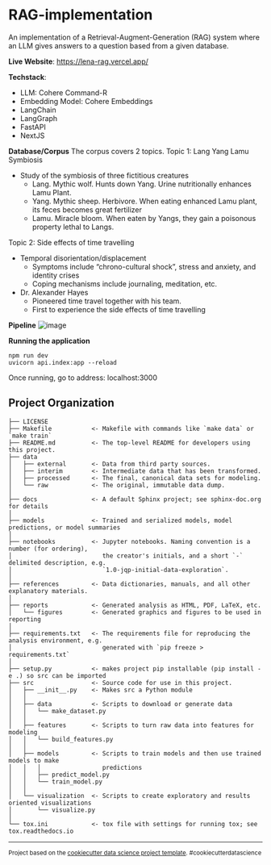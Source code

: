 RAG-implementation
==============================

An implementation of a Retrieval-Augment-Generation (RAG) system where an LLM gives answers to a question based from a given database.

**Live Website**: https://lena-rag.vercel.app/

**Techstack**:
- LLM: Cohere Command-R
- Embedding Model: Cohere Embeddings
- LangChain
- LangGraph
- FastAPI
- NextJS

**Database/Corpus**
The corpus covers 2 topics.
Topic 1: Lang Yang Lamu Symbiosis
- Study of the symbiosis of three fictitious creatures
    - Lang. Mythic wolf. Hunts down Yang. Urine nutritionally enhances Lamu Plant.
    - Yang. Mythic sheep. Herbivore. When eating enhanced Lamu plant, its feces becomes great fertilizer
    - Lamu. Miracle bloom. When eaten by Yangs, they gain a poisonous property lethal to Langs.

Topic 2: Side effects of time travelling
- Temporal disorientation/displacement
    - Symptoms include “chrono-cultural shock”, stress and anxiety, and identity crises
    - Coping mechanisms include journaling, meditation, etc.
- Dr. Alexander Hayes
    - Pioneered time travel together with his team.
    - First to experience the side effects of time travelling

**Pipeline**
![image](https://github.com/Tiny-Banana/RAG-implementation/assets/71121771/d9fe6daa-92b6-4105-a43f-9059ce51e914)

**Running the application**
```console
npm run dev
uvicorn api.index:app --reload
```
Once running, go to address: localhost:3000


Project Organization
------------

    ├── LICENSE
    ├── Makefile           <- Makefile with commands like `make data` or `make train`
    ├── README.md          <- The top-level README for developers using this project.
    ├── data
    │   ├── external       <- Data from third party sources.
    │   ├── interim        <- Intermediate data that has been transformed.
    │   ├── processed      <- The final, canonical data sets for modeling.
    │   └── raw            <- The original, immutable data dump.
    │
    ├── docs               <- A default Sphinx project; see sphinx-doc.org for details
    │
    ├── models             <- Trained and serialized models, model predictions, or model summaries
    │
    ├── notebooks          <- Jupyter notebooks. Naming convention is a number (for ordering),
    │                         the creator's initials, and a short `-` delimited description, e.g.
    │                         `1.0-jqp-initial-data-exploration`.
    │
    ├── references         <- Data dictionaries, manuals, and all other explanatory materials.
    │
    ├── reports            <- Generated analysis as HTML, PDF, LaTeX, etc.
    │   └── figures        <- Generated graphics and figures to be used in reporting
    │
    ├── requirements.txt   <- The requirements file for reproducing the analysis environment, e.g.
    │                         generated with `pip freeze > requirements.txt`
    │
    ├── setup.py           <- makes project pip installable (pip install -e .) so src can be imported
    ├── src                <- Source code for use in this project.
    │   ├── __init__.py    <- Makes src a Python module
    │   │
    │   ├── data           <- Scripts to download or generate data
    │   │   └── make_dataset.py
    │   │
    │   ├── features       <- Scripts to turn raw data into features for modeling
    │   │   └── build_features.py
    │   │
    │   ├── models         <- Scripts to train models and then use trained models to make
    │   │   │                 predictions
    │   │   ├── predict_model.py
    │   │   └── train_model.py
    │   │
    │   └── visualization  <- Scripts to create exploratory and results oriented visualizations
    │       └── visualize.py
    │
    └── tox.ini            <- tox file with settings for running tox; see tox.readthedocs.io


--------

<p><small>Project based on the <a target="_blank" href="https://drivendata.github.io/cookiecutter-data-science/">cookiecutter data science project template</a>. #cookiecutterdatascience</small></p>
